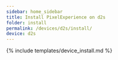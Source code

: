 ```yaml
---
sidebar: home_sidebar
title: Install PixelExperience on d2s
folder: install
permalink: /devices/d2s/install/
device: d2s
---
```

{% include templates/device_install.md %}
